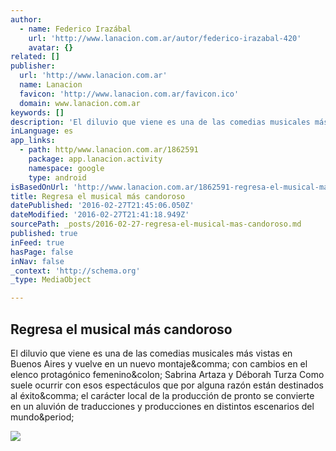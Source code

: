 ```yaml
---
author:
  - name: Federico Irazábal
    url: 'http://www.lanacion.com.ar/autor/federico-irazabal-420'
    avatar: {}
related: []
publisher:
  url: 'http://www.lanacion.com.ar'
  name: Lanacion
  favicon: 'http://www.lanacion.com.ar/favicon.ico'
  domain: www.lanacion.com.ar
keywords: []
description: 'El diluvio que viene es una de las comedias musicales más vistas en Buenos Aires y vuelve en un nuevo montaje, con cambios en el elenco protagónico femenino: Sabrina Artaza y Déborah Turza Como suele ocurrir con esos espectáculos que por alguna razón están destinados al éxito, el carácter local de la producción de pronto se convierte en un aluvión de traducciones y producciones en distintos escenarios del mundo.'
inLanguage: es
app_links:
  - path: http/www.lanacion.com.ar/1862591
    package: app.lanacion.activity
    namespace: google
    type: android
isBasedOnUrl: 'http://www.lanacion.com.ar/1862591-regresa-el-musical-mas-candoroso'
title: Regresa el musical más candoroso
datePublished: '2016-02-27T21:45:06.050Z'
dateModified: '2016-02-27T21:41:18.949Z'
sourcePath: _posts/2016-02-27-regresa-el-musical-mas-candoroso.md
published: true
inFeed: true
hasPage: false
inNav: false
_context: 'http://schema.org'
_type: MediaObject

---
```

<article style=""><h1>Regresa el musical más candoroso</h1><p>El diluvio que viene es una de las comedias musicales más vistas en Buenos Aires y vuelve en un nuevo montaje&amp;comma; con cambios en el elenco protagónico femenino&amp;colon; Sabrina Artaza y Déborah Turza Como suele ocurrir con esos espectáculos que por alguna razón están destinados al éxito&amp;comma; el carácter local de la producción de pronto se convierte en un aluvión de traducciones y producciones en distintos escenarios del mundo&amp;period;</p><img src="http://bucket1.glanacion.com/anexos/fotos/26/2142126w620.jpg" /></article>